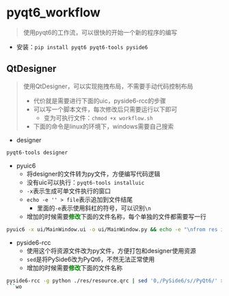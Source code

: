 # pyqt6_workflow

> 使用pyqt6的工作流，可以很快的开始一个新的程序的编写

- 安装：`pip install pyqt6 pyqt6-tools pyside6`

## QtDesigner

> 使用QtDesigner，可以实现拖拽布局，不需要手动代码控制布局
> - 代价就是需要进行下面的uic，pyside6-rcc的步骤
> - 可以写一个脚本文件，每次修改后只需要运行以下即可
>   - 变为可执行文件：`chmod +x workflow.sh`
> - 下面的命令是linux的环境下，windows需要自己搜索

- designer

```bash
pyqt6-tools designer
```

- pyuic6
    - 将designer的文件转为py文件，方便编写代码逻辑
    - 没有uic可以执行：`pyqt6-tools installuic`
    - `-x`表示生成可单文件执行的窗口
    - `echo -e '' > file`表示追加到文件结尾
      - 里面的`-e`表示使用斜杠的符号，可以识别`\n`
    - 增加的时候需要<font color=#008000 >**修改**</font>下面的文件名称，每个单独的文件都需要写一行

```bash
pyuic6 -x ui/MainWindow.ui -o ui/MainWindow.py && echo -e "\nfrom res import resource_rc" >> ui/MainWindow.py
```

- pyside6-rcc
    - 使用这个将资源文件改为py文件，方便打包和designer使用资源
    - `sed`是将PySide6改为PyQt6，不然无法正常使用
    - 增加的时候需要<font color=#008000 >**修改**</font>下面的文件名称

```bash
pyside6-rcc -g python ./res/resource.qrc | sed '0,/PySide6/s//PyQt6/' > ./res/resource_rc.py
```wo